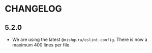 # CHANGELOG

## 5.2.0

- We are using the latest `@mishguru/eslint-config`. There is now a maximum
  400 lines per file.


